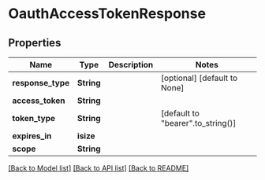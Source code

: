 # OauthAccessTokenResponse

## Properties
Name | Type | Description | Notes
------------ | ------------- | ------------- | -------------
**response_type** | **String** |  | [optional] [default to None]
**access_token** | **String** |  | 
**token_type** | **String** |  | [default to "bearer".to_string()]
**expires_in** | **isize** |  | 
**scope** | **String** |  | 

[[Back to Model list]](../README.md#documentation-for-models) [[Back to API list]](../README.md#documentation-for-api-endpoints) [[Back to README]](../README.md)


